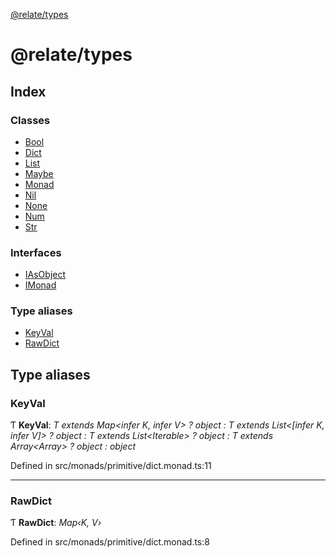 [@relate/types](README.md)

# @relate/types

## Index

### Classes

* [Bool](classes/bool.md)
* [Dict](classes/dict.md)
* [List](classes/list.md)
* [Maybe](classes/maybe.md)
* [Monad](classes/monad.md)
* [Nil](classes/nil.md)
* [None](classes/none.md)
* [Num](classes/num.md)
* [Str](classes/str.md)

### Interfaces

* [IAsObject](interfaces/iasobject.md)
* [IMonad](interfaces/imonad.md)

### Type aliases

* [KeyVal](README.md#keyval)
* [RawDict](README.md#rawdict)

## Type aliases

###  KeyVal

Ƭ **KeyVal**: *T extends Map<infer K, infer V> ? object : T extends List<[infer K, infer V]> ? object : T extends List<Iterable<infer I>> ? object : T extends Array<Array<infer I>> ? object : object*

Defined in src/monads/primitive/dict.monad.ts:11

___

###  RawDict

Ƭ **RawDict**: *Map‹K, V›*

Defined in src/monads/primitive/dict.monad.ts:8
